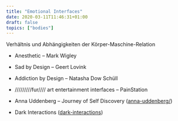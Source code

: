 ```yaml
---
title: "Emotional Interfaces"
date: 2020-03-11T11:46:31+01:00
draft: false
topics: ["bodies"]
---
```


Verhältnis und Abhängigkeiten der Körper-Maschine-Relation

- Anesthetic – Mark Wigley
- Sad by Design – Geert Lovink
- Addiction by Design – Natasha Dow Schüll

- /////////fur//// art entertainment interfaces – PainStation
- Anna Uddenberg – Journey of Self Discovery ([anna-uddenberg/](http://bb9.berlinbiennale.de/de/participants/anna-uddenberg/))

- Dark Interactions ([dark-interactions](https://www.fastcodesign.com/90151350/dark-interactions-are-invading-our-lives-wheres-the-off-button))

